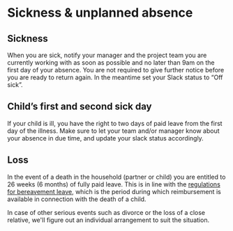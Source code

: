 # Sickness & unplanned absence

## Sickness
When you are sick, notify your manager and the project team you are currently working with as soon as possible and no later than 9am on the first day of your absence. You are not required to give further notice before you are ready to return again. In the meantime set your Slack status to “Off sick”.

## Child’s first and second sick day
If your child is ill, you have the right to two days of paid leave from the first day of the illness. Make sure to let your team and/or manager know about your absence in due time, and update your slack status accordingly.

## Loss
In the event of a death in the household (partner or child) you are entitled to 26 weeks (6 months) of fully paid leave. This is in line with the [regulations for bereavement leave](https://www.borger.dk/sundhed-og-sygdom/doedsfald--hospice-og-behandlingstestamente/sorgorlov), which is the period during which reimbursement is available in connection with the death of a child.

In case of other serious events such as divorce or the loss of a close relative, we'll figure out an individual arrangement to suit the situation.
